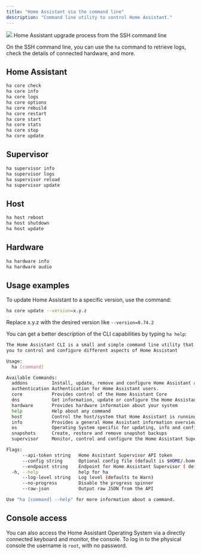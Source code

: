 ```yaml
---
title: "Home Assistant via the command line"
description: "Command line utility to control Home Assistant."
---
```


<p class='img'>
<img src='/images/hassio/screenshots/ssh-upgrade.png'>
Home Assistant upgrade process from the SSH command line
</p>

On the SSH command line, you can use the `ha` command to retrieve logs, check the details of connected hardware, and more.

## Home Assistant

```bash
ha core check
ha core info
ha core logs
ha core options
ha core rebuild
ha core restart
ha core start
ha core stats
ha core stop
ha core update
```

## Supervisor

```bash
ha supervisor info
ha supervisor logs
ha supervisor reload
ha supervisor update
```

## Host

```bash
ha host reboot
ha host shutdown
ha host update
```

## Hardware

```bash
ha hardware info
ha hardware audio
```

## Usage examples

To update Home Assistant to a specific version, use the command:
```bash
ha core update --version=x.y.z
```
Replace x.y.z with the desired version like `--version=0.74.2`

You can get a better description of the CLI capabilities by typing `ha help`:

```bash
The Home Assistant CLI is a small and simple command line utility that allows
you to control and configure different aspects of Home Assistant

Usage:
  ha [command]

Available Commands:
  addons         Install, update, remove and configure Home Assistant add-ons
  authentication Authentication for Home Assistant users.
  core           Provides control of the Home Assistant Core
  dns            Get information, update or configure the Home Assistant DNS server
  hardware       Provides hardware information about your system
  help           Help about any command
  host           Control the host/system that Home Assistant is running on
  info           Provides a general Home Assistant information overview
  os             Operating System specific for updating, info and configuration imports
  snapshots      Create, restore and remove snapshot backups
  supervisor     Monitor, control and configure the Home Assistant Supervisor

Flags:
      --api-token string   Home Assistant Supervisor API token
      --config string      Optional config file (default is $HOME/.homeassistant.yaml)
      --endpoint string    Endpoint for Home Assistant Supervisor ( default is 'supervisor' )
  -h, --help               help for ha
      --log-level string   Log level (defaults to Warn)
      --no-progress        Disable the progress spinner
      --raw-json           Output raw JSON from the API

Use "ha [command] --help" for more information about a command.
```

## Console access

You can also access the Home Assistant Operating System via a directly connected keyboard and monitor, the console. To log in to the physical console the username is `root`, with no password.
